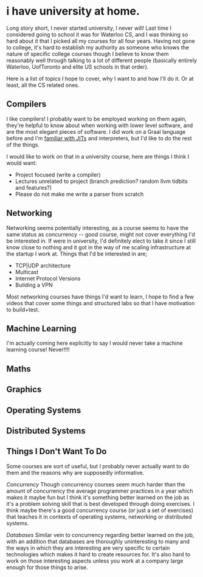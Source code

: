 # i have university at home.

Long story short, I never started university, I never will! Last time I considered going to school it was for Waterloo CS, and I was thinking so hard about it that I picked all my courses for all four years. Having not gone to college, it's hard to establish my authority as someone who knows the nature of specific college courses though I believe to know them reasonably well through talking to a lot of different people (basically entirely Waterloo, UofToronto and elite US schools in that order).

Here is a list of topics I hope to cover, why I want to and how I'll do it. Or at least, all the CS related ones.

## Compilers

I like compilers! I probably want to be employed working on them again, they're helpful to know about when working with lower level software, and are the most elegant pieces of software. I did work on a Graal language before and I'm [familiar with JITs](https://kipp.ly/blog/jits-impls/) and interpreters, but I'd like to do the rest of the things.

I would like to work on that in a university course, here are things I think I would want:

- Project focused (write a compiler)
- Lectures unrelated to project (branch prediction? random llvm tidbits and features?)
- Please do not make me write a parser from scratch

## Networking

Networking seems potentially interesting, as a course seems to have the same status as concurrency -- good course, might not cover everything I'd be interested in. If were in university, I'd definitely elect to take it since I still know close to nothing and it got in the way of me scaling infrastructure at the startup I work at. Things that I'd be interested in are;

- TCP|UDP architecture
- Multicast
- Internet Protocol Versions
- Building a VPN

Most networking courses have things I'd want to learn, I hope to find a few videos that cover some things and structured labs so that I have motivation to build+test.

## Machine Learning

I'm actually coming here explicitly to say I would never take a machine learning course! Never!!!!

## Maths

## Graphics

## Operating Systems

## Distributed Systems

## Things I Don't Want To Do

Some courses are sort of useful, but I probably never actually want to do them and the reasons why are supposedly informative.

_Concurrency_
Though concurrency courses seem much harder than the amount of concurrency the average programmer practices in a year which makes it maybe fun but I think it's something better learned on the job as it's a problem solving skill that is best developed through doing exercises. I think maybe there's a good concurrency course (or just a set of exercises) that teaches it in contexts of operating systems, networking or distributed systems.

_Databases_
Similar vein to concurrency regarding better learned on the job, with an addition that databases are thoroughly uninteresting to many and the ways in which they are interesting are very specific to certain technologies which makes it hard to create resources for. It's also hard to work on those interesting aspects unless you work at a company large enough for those things to arise.
